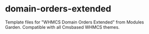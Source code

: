 # domain-orders-extended
Template files for "WHMCS Domain Orders Extended" from Modules Garden. Compatible with all Cmsbased WHMCS themes. 
